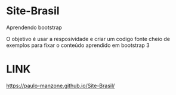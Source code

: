 # Site-Brasil
Aprendendo bootstrap

O objetivo é usar a resposividade e criar um codigo fonte cheio de exemplos para fixar o conteúdo aprendido em bootstrap 3


# LINK
https://paulo-manzone.github.io/Site-Brasil/
